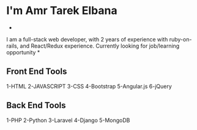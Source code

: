 # I'm Amr Tarek Elbana
* 
I am a full-stack web developer, with 2 years of experience with ruby-on-rails, and React/Redux experience. Currently looking for job/learning opportunity
*
## Front End Tools 
1-HTML
2-JAVASCRIPT
3-CSS
4-Bootstrap
5-Angular.js
6-jQuery

## Back End Tools
1-PHP
2-Python
3-Laravel
4-Django
5-MongoDB
